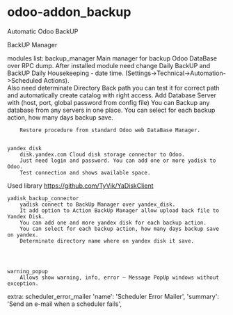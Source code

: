 odoo-addon_backup
=================

Automatic Odoo BackUP

BackUP Manager

modules list:
	backup_manager
		Main manager for backup Odoo DataBase over RPC dump.
		After installed module need change Daily BackUP and BackUP Daily Housekeeping - date time.
		(Settings->Technical->Automation->Scheduled Actions).	
		Also need determinate Directory Back path you can test it for correct path and automatically create catalog with right access.
		Add Database Server with (host, port, global password from config file)
		You can Backup any database from any servers in one place.
		You can select for each backup action, how many days backup save.
		
		Restore procedure from standard Odoo web DataBase Manager.

		
	yandex_disk
		disk.yandex.com Cloud disk storage connector to Odoo.
		Just need login and password. You can add one or more yadisk to Odoo.
		Test connection and shows available space.
Used library https://github.com/TyVik/YaDiskClient


 
	yadisk_backup_connector
		yadisk connect to BackUp Manager over yandex_disk.
		It add option to Action BackUp Manager allow upload back file to Yandex Disk.
		You can add one and more yandex disk for each backup action.
		You can select for each backup action, how many days backup save on yandex.
		Determinate directory name where on yandex disk it save.



		
	warning_popup
		Allows show warning, info, error – Message PopUp windows without exception.

extra:
	scheduler_error_mailer
  		 'name': 'Scheduler Error Mailer',
   		 'summary': 'Send an e-mail when a scheduler fails',
